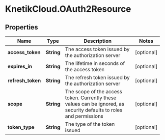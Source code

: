 # KnetikCloud.OAuth2Resource

## Properties
Name | Type | Description | Notes
------------ | ------------- | ------------- | -------------
**access_token** | **String** | The access token issued by the authorization server | [optional] 
**expires_in** | **String** | The lifetime in seconds of the access token | [optional] 
**refresh_token** | **String** | The refresh token issued by the authorization server | [optional] 
**scope** | **String** | The scope of the access token. Currently these values can be ignored, as security defaults to roles and permissions | [optional] 
**token_type** | **String** | The type of the token issued | [optional] 


